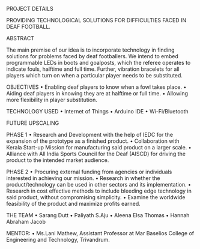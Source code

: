 PROJECT DETAILS

PROVIDING TECHNOLOGICAL SOLUTIONS FOR DIFFICULTIES FACED IN DEAF FOOTBALL.

ABSTRACT

The main premise of our idea is to incorporate technology in finding solutions for problems faced by deaf footballers. We intend to embed programmable LEDs in boots and goalposts, which the referee operates to indicate fouls, halftime and full time. Further, vibration bracelets for all players which turn on when a particular player needs to be substituted.


OBJECTIVES
•	Enabling deaf players to know when a fowl takes place.
•	Aiding deaf players in knowing they are at halftime or full time.
•	Allowing more flexibility in player substitution.


TECHNOLOGY USED
•	Internet of Things
•	Arduino IDE
•	Wi-Fi/Bluetooth


FUTURE UPSCALING
 
 PHASE 1
•	Research and Development with the help of IEDC for the expansion of the prototype as a finished product.
•	Collaboration with Kerala Start-up Mission for manufacturing said product on a larger scale.
•	Alliance with All India Sports Council for the Deaf (AISCD) for driving the product to the intended market audience.

PHASE 2
•	Procuring external funding from agencies or individuals interested in achieving our mission.
•	Research in whether the product/technology can be used in other sectors and its implementation.
•	Research in cost effective methods to include bleeding edge technology in said product, without compromising simplicity.
•	Examine the worldwide feasibility of the product and maximize profits earned.

THE TEAM
•	Sarang Dutt
•	Paliyath S.Aju
•	Aleena Elsa Thomas
•	Hannah Abraham Jacob

MENTOR: 
•	Ms.Lani Mathew, Assistant Professor at Mar Baselios College of Engineering and Technology, Trivandrum.




